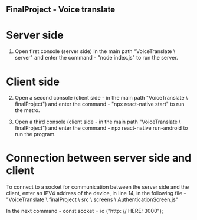 **FinalProject - Voice translate**
--------------------------------

Server side 
===========
1. Open first console (server side) in the main path "VoiceTranslate \ server" 
and enter the command - "node index.js" to run the server.


Client side 
===========
2. Open a second console (client side - in the main path "VoiceTranslate \ finalProject")
 and enter the command - "npx react-native start" to run the metro.

3. Open a third console (client side - in the main path "VoiceTranslate \ finalProject") 
and enter the command - npx react-native run-android to run the program.

Connection between server side and client 
=========================================
To connect to a socket for communication between the server side and the client, enter an IPV4 address of the device, in line 14, in the following file - 
"VoiceTranslate \ finalProject \ src \ screens \ AuthenticationScreen.js" 

In the next command -
const socket = io ("http: // HERE: 3000");
